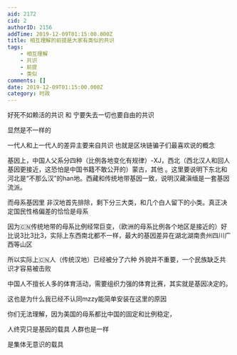 ```yaml
---
aid: 2172
cid: 2
authorID: 2156
addTime: 2019-12-09T01:15:00.000Z
title: 相互理解的前提是大家有类似的共识
tags:
    - 相互理解
    - 共识
    - 前提
    - 类似
comments: []
date: 2019-12-09T01:15:00.000Z
category: 时政
---
```


好死不如赖活的共识 和 宁要失去一切也要自由的共识

显然是不一样的

一代人和上一代人的差异主要来自共识 也就是区块链骗子们最喜欢说的概念

基因上，中国人父系分四种（比例各地变化有规律）-XJ，西北（西北汉人和回人基因更接近，这恐怕是中国书籍不敢公开的）蒙古，其他 。这里要说明下东北和河北是“不那么汉”的han地。西藏和传统地带基因一致，说明汉藏滇缅是一套基因流派。

而母系基因里 非汉地首先排除，剩下分三大类，和几个白人留下的小类。真正决定国民性格偏差的恰恰是母系

因为🇨🇳传统地带的母系比例经常巨变，（欧洲的母系比例各个地区是接近的）好比说3比3比3，实际上东西南北都不一样，最大的基因差异在湖北湖南贵州四川广西等山区

所以实际上🇨🇳人（传统汉地）已经被分了六种 外貌并不重要，一个民族缺乏共识才容易被击败

中国人不擅长人多的体育活动，需要组织力强的体育比赛，其实就是基因决定的。

这也是为什么我已经不认同mzzy能简单安装在这里的原因

你们无法理解，因为美国的母系都比中国的固定和比例稳定，

人终究只是基因的载具 人群也是一样

是集体无意识的载具
